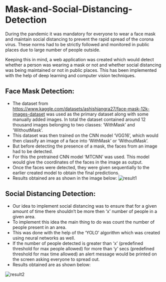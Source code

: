 # Mask-and-Social-Distancing-Detection

During the pandemic it was mandatory for everyone to wear a face mask and maintain social distancing to prevent the rapid spread of the corona virus. These norms had to be strictly followed and monitored in public places due to large number of people outside. 

Keeping this in mind, a web application was created which would detect whether a person was wearing a mask or not and whether social distancing was being maintained or not in public places. This has been implemented with the help of deep learning and computer vision techniques.

## Face Mask Detection:
* The dataset from https://www.kaggle.com/datasets/ashishjangra27/face-mask-12k-images-dataset was used as the primary dataset along with some manually added images. In total the dataset contained around 12 thousand images belonging to two classes: ‘WithMask’ and ‘WithoutMask’.
* This dataset was then trained on the CNN model ‘VGG16’, which would then classify an image of a face into ‘WithMask’ or ‘WithoutMask’.
* But before detecting the presence of a mask, the faces from an image had to be detected.
* For this the pretrained CNN model ‘MTCNN’ was used. This model would give the coordinates of the faces in the image as output. 
* Once the faces were detected, they were given sequentially to the earlier created model to obtain the final predictions.
* Results obtained are as shown in the image below:
![result1](https://user-images.githubusercontent.com/83156232/165504267-f295a5bd-25e6-41e3-b214-ca20c2f660fe.png)

## Social Distancing Detection:
* Our idea to implement social distancing was to ensure that for a given amount of time there shouldn’t be more then ‘x’ number of people in a given area.
* To implement this idea the main thing to do was count the number of people present in an area.
* This was done with the help of the ‘YOLO’ algorithm which was created using neural networks as well.
* If the number of people detected is greater than ‘x’ (predefined threshold for max people allowed) for more than ‘y’ secs (predefined threshold for max time allowed) an alert message would be printed on the screen asking everyone to spread out.
* Results obtained are as shown below:

![result2](https://user-images.githubusercontent.com/83156232/165504695-3a568535-c981-4395-8095-91972676e670.gif)
